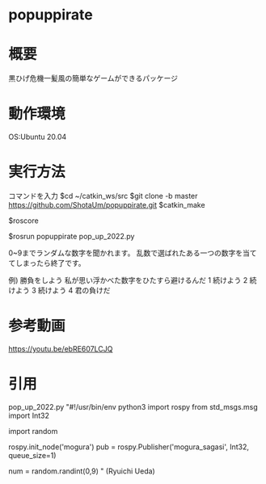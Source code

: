 # popuppirate

# 概要
黒ひげ危機一髪風の簡単なゲームができるパッケージ

# 動作環境
OS:Ubuntu 20.04
          
# 実行方法

  コマンドを入力
    $cd ~/catkin_ws/src
  $git clone -b master https://github.com/ShotaUm/popuppirate.git
  $catkin_make

  $roscore

  $rosrun popuppirate pop_up_2022.py

  0~9までランダムな数字を聞かれます。
  乱数で選ばれたある一つの数字を当ててしまったら終了です。

  例)
  勝負をしよう
  私が思い浮かべた数字をひたすら避けるんだ
  1
  続けよう
  2
  続けよう
  3
  続けよう
  4
  君の負けだ

# 参考動画
https://youtu.be/ebRE607LCJQ

# 引用
pop_up_2022.py
"#!/usr/bin/env python3
import rospy
from std_msgs.msg import Int32

import random

rospy.init_node('mogura')
pub = rospy.Publisher('mogura_sagasi', Int32, queue_size=1)

num = random.randint(0,9) "
(Ryuichi Ueda)
